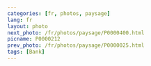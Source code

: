 ```yaml
---
categories: [fr, photos, paysage]
lang: fr
layout: photo
next_photo: /fr/photos/paysage/P0000400.html
picname: P0000212
prev_photo: /fr/photos/paysage/P0000025.html
tags: [Bank]
---
```

